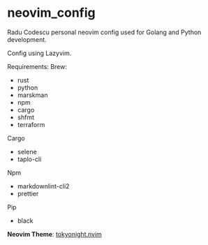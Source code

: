 # neovim_config

Radu Codescu personal neovim config used for Golang and Python development.

Config using Lazyvim.

Requirements:
Brew:

- rust
- python
- marskman
- npm
- cargo
- shfmt
- terraform

Cargo

- selene
- taplo-cli

Npm

- markdownlint-cli2
- prettier

Pip

- black

**Neovim Theme**: [tokyonight.nvim](https://github.com/folke/tokyonight.nvim)
